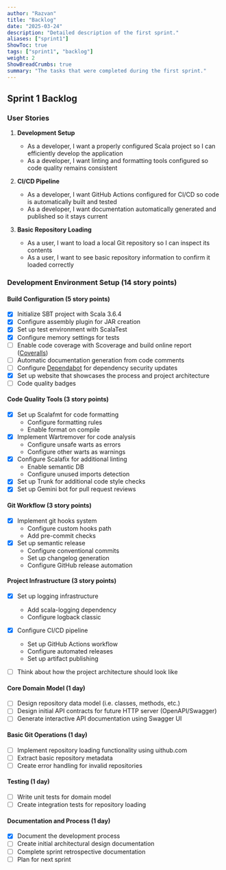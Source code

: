 ```yaml
---
author: "Razvan"
title: "Backlog"
date: "2025-03-24"
description: "Detailed description of the first sprint."
aliases: ["sprint1"]
ShowToc: true
tags: ["sprint1", "backlog"]
weight: 2
ShowBreadCrumbs: true
summary: "The tasks that were completed during the first sprint."
---
```




## Sprint 1 Backlog

### User Stories
1. **Development Setup**
   - As a developer, I want a properly configured Scala project so I can efficiently develop the application
   - As a developer, I want linting and formatting tools configured so code quality remains consistent

2. **CI/CD Pipeline**
   - As a developer, I want GitHub Actions configured for CI/CD so code is automatically built and tested
   - As a developer, I want documentation automatically generated and published so it stays current

3. **Basic Repository Loading**
   - As a user, I want to load a local Git repository so I can inspect its contents
   - As a user, I want to see basic repository information to confirm it loaded correctly

### Development Environment Setup (14 story points)

#### Build Configuration (5 story points)
- [x] Initialize SBT project with Scala 3.6.4
- [x] Configure assembly plugin for JAR creation
- [x] Set up test environment with ScalaTest
- [x] Configure memory settings for tests
- [ ] Enable code coverage with Scoverage and build online report ([Coveralls](https://github.com/scoverage/sbt-coveralls))
- [ ] Automatic documentation generation from code comments
- [ ] Configure [Dependabot](https://docs.github.com/en/code-security/dependabot/working-with-dependabot/automating-dependabot-with-github-actions) for dependency security updates
- [X] Set up website that showcases the process and project architecture
- [ ] Code quality badges

#### Code Quality Tools (3 story points)
- [x] Set up Scalafmt for code formatting
  - Configure formatting rules
  - Enable format on compile
- [x] Implement Wartremover for code analysis
  - Configure unsafe warts as errors
  - Configure other warts as warnings
- [x] Configure Scalafix for additional linting
  - Enable semantic DB
  - Configure unused imports detection
- [x] Set up Trunk for additional code style checks
- [X] Set up Gemini bot for pull request reviews

#### Git Workflow (3 story points)
- [x] Implement git hooks system
  - Configure custom hooks path
  - Add pre-commit checks
- [x] Set up semantic release
  - Configure conventional commits
  - Set up changelog generation
  - Configure GitHub release automation

#### Project Infrastructure (3 story points)
- [x] Set up logging infrastructure
  - Add scala-logging dependency
  - Configure logback classic
- [x] Configure CI/CD pipeline
  - Set up GitHub Actions workflow
  - Configure automated releases
  - Set up artifact publishing
- [ ] Think about how the project architecture should look like


#### Core Domain Model (1 day)
- [ ] Design repository data model (i.e. classes, methods, etc.)
- [ ] Design initial API contracts for future HTTP server (OpenAPI/Swagger)
- [ ] Generate interactive API documentation using Swagger UI

#### Basic Git Operations (1 day)
- [ ] Implement repository loading functionality using uithub.com
- [ ] Extract basic repository metadata
- [ ] Create error handling for invalid repositories

#### Testing (1 day)
- [ ] Write unit tests for domain model
- [ ] Create integration tests for repository loading

#### Documentation and Process (1 day)
- [X] Document the development process
- [ ] Create initial architectural design documentation
- [ ] Complete sprint retrospective documentation
- [ ] Plan for next sprint
